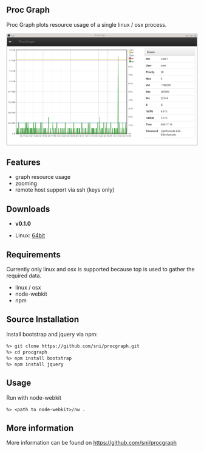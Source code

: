 ## Proc Graph ##

Proc Graph plots resource usage of a single linux / osx process.

![Graph](resources/screenshots/graph.png)

## Features

 * graph resource usage
 * zooming
 * remote host support via ssh (keys only)

## Downloads

* **v0.1.0**

 * Linux: [64bit](https://github.com/sni/procgraph/releases/download/v0.1.0/procgraph-0.1.0.linux.x86_64.tar.gz)

## Requirements

Currently only linux and osx is supported because top is used to gather the required
data.

 * linux / osx
 * node-webkit
 * npm

## Source Installation

Install bootstrap and jquery via npm:

    %> git clone https://github.com/sni/procgraph.git
    %> cd procgraph
    %> npm install bootstrap
    %> npm install jquery

## Usage

Run with node-webkit

    %> <path to node-webkit>/nw .

## More information

More information can be found on https://github.com/sni/procgraph
